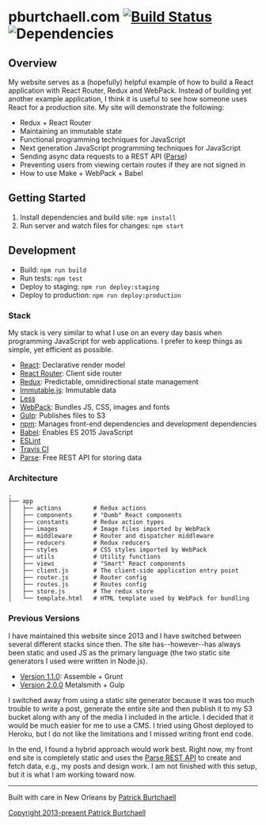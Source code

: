 # pburtchaell.com [![Build Status](https://travis-ci.org/pburtchaell/pburtchaell.com.svg?branch=master)](https://travis-ci.org/pburtchaell/pburtchaell.com) ![Dependencies](https://david-dm.org/pburtchaell/pburtchaell.com.png)

## Overview

My website serves as a (hopefully) helpful example of how to build a React application with React Router, Redux and WebPack. Instead of building yet another example application, I think it is useful to see how someone uses React for a production site. My site will demonstrate the following:

- Redux + React Router
- Maintaining an immutable state
- Functional programming techniques for JavaScript
- Next generation JavaScript programming techniques for JavaScript
- Sending async data requests to a REST API ([Parse](https://www.parse.com))
- Preventing users from viewing certain routes if they are not signed in
- How to use Make + WebPack + Babel

## Getting Started

1. Install dependencies and build site: `npm install`
2. Run server and watch files for changes: `npm start`

## Development

- Build: `npm run build`
- Run tests: `npm test`
- Deploy to staging: `npm run deploy:staging`
- Deploy to production: `npm run deploy:production`

### Stack

My stack is very similar to what I use on an every day basis when programming JavaScript for web applications. I prefer to keep things as simple, yet efficient as possible.

- [React](https://facebook.github.io/react/): Declarative render model
- [React Router](https://github.com/rackt/react-router): Client side router
- [Redux](https://github.com/gaearon/redux): Predictable, omnidirectional state management
- [Immutable.js](https://github.com/facebook/immutable-js): Immutable data
- [Less](https://github.com/less/less.js)
- [WebPack](http://webpack.github.io/): Bundles JS, CSS, images and fonts
- [Gulp](http://gulpjs.com/): Publishes files to S3
- [npm](https://www.npmjs.com/): Manages front-end dependencies and development dependencies
- [Babel](https://babeljs.io): Enables ES 2015 JavaScript
- [ESLint](http://eslint.org/)
- [Travis CI](https://travis-ci.org/)
- [Parse](http://parse.com): Free REST API for storing data

### Architecture

```
.
├── app
│   ├── actions         # Redux actions
│   ├── components      # "Dumb" React components
│   ├── constants       # Redux action types
│   ├── images          # Image files imported by WebPack
│   ├── middleware      # Router and dispatcher middleware
│   ├── reducers        # Redux reducers
│   ├── styles          # CSS styles imported by WebPack
│   ├── utils           # Utility functions
│   ├── views           # "Smart" React components
│   ├── client.js       # The client-side application entry point
│   ├── router.js       # Router config
│   ├── routes.js       # Routes config
│   ├── store.js        # The redux store
│   └── template.html   # HTML template used by WebPack for bundling
```

### Previous Versions

I have maintained this website since 2013 and I have switched between several different stacks since then. The site has--however--has always been static and used JS as the primary language (the two static site generators I used were written in Node.js).

- [Version 1.1.0](https://github.com/pburtchaell/pburtchaell.com/releases/tag/1.1.0): Assemble + Grunt
- [Version 2.0.0](https://github.com/pburtchaell/pburtchaell.com/releases/tag/2.0.0) Metalsmith + Gulp

I switched away from using a static site generator because it was too much trouble to write a post, generate the entire site and then publish it to my S3 bucket along with any of the media I included in the article. I decided that it would be much easier for me to use a CMS. I tried using Ghost deployed to Heroku, but I do not like the limitations and I missed writing front end code.

In the end, I found a hybrid approach would work best. Right now, my front end site is completely static and uses the [Parse REST API](https://www.parse.com) to create and fetch data, e.g., my posts and design work. I am not finished with this setup, but it is what I am working toward now.

---
Built with care in New Orleans by [Patrick Burtchaell](http://twitter.com/pburtchaell)

[Copyright 2013-present Patrick Burtchaell](LICENSE)
